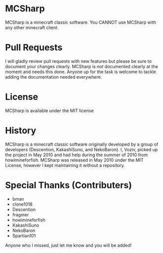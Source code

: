MCSharp
=======
MCSharp is a minecraft classic software. You CANNOT use MCSharp with any other minecraft client.

Pull Requests
=============
I will gladly review pull requests with new features but please be sure to document your changes clearly.
MCSharp is *not* documented clearly at the moment and needs this done. Anyone up for the task is welcome to tackle adding the documentation needed everywhere.

License
=======
MCSharp is available under the MIT license

History
=======
MCSharp is a minecraft classic software originally developed by a group of developers (Descention, KakashiSuno, and NekoBaron). I, Voziv, picked up the project in May 2010 and had help during the summer of 2010 from howimineforfish. MCSharp was released in May 2010 under the MIT License, however I kept maintaining it without a repository. 

Special Thanks (Contributers)
=============================
- bman
- clone1018
- Descention
- fragmer <me at matvei dot org>
- howimineforfish
- KakashiSuno
- NekoBaron
- Spartian101

Anyone who I missed, just let me know and you will be added!